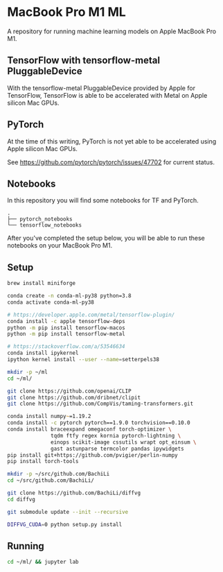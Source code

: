 # MacBook Pro M1 ML

A repository for running machine learning models on Apple MacBook Pro M1.

## TensorFlow with tensorflow-metal PluggableDevice

With the tensorflow-metal PluggableDevice provided by Apple for TensorFlow,
TensorFlow is able to be accelerated with Metal on Apple silicon Mac GPUs.

## PyTorch

At the time of this writing, PyTorch is not yet able to be accelerated
using Apple silicon Mac GPUs.

See https://github.com/pytorch/pytorch/issues/47702 for current status.

## Notebooks

In this repository you will find some notebooks for TF and PyTorch.

```text
.
├── pytorch_notebooks
└── tensorflow_notebooks
```

After you've completed the setup below, you will be able to run these
notebooks on your MacBook Pro M1.

## Setup

```zsh
brew install miniforge

conda create -n conda-ml-py38 python=3.8
conda activate conda-ml-py38

# https://developer.apple.com/metal/tensorflow-plugin/
conda install -c apple tensorflow-deps
python -m pip install tensorflow-macos
python -m pip install tensorflow-metal

# https://stackoverflow.com/a/53546634
conda install ipykernel
ipython kernel install --user --name=setterpels38
```

```zsh
mkdir -p ~/ml
cd ~/ml/

git clone https://github.com/openai/CLIP
git clone https://github.com/dribnet/clipit
git clone https://github.com/CompVis/taming-transformers.git
```

```zsh
conda install numpy~=1.19.2
conda install -c pytorch pytorch==1.9.0 torchvision==0.10.0
conda install braceexpand omegaconf torch-optimizer \
              tqdm ftfy regex kornia pytorch-lightning \
              einops scikit-image cssutils wrapt opt_einsum \
              gast astunparse termcolor pandas ipywidgets
pip install git+https://github.com/pvigier/perlin-numpy
pip install torch-tools
```

```zsh
mkdir -p ~/src/github.com/BachiLi
cd ~/src/github.com/BachiLi/

git clone https://github.com/BachiLi/diffvg
cd diffvg

git submodule update --init --recursive

DIFFVG_CUDA=0 python setup.py install
```

## Running

```zsh
cd ~/ml/ && jupyter lab
```
